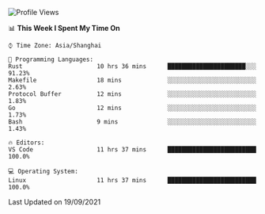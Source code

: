 <!--START_SECTION:waka-->
![Profile Views](http://img.shields.io/badge/Profile%20Views-1-blue)

📊 **This Week I Spent My Time On** 

```text
⌚︎ Time Zone: Asia/Shanghai

💬 Programming Languages: 
Rust                     10 hrs 36 mins      ██████████████████████░░░   91.23% 
Makefile                 18 mins             ░░░░░░░░░░░░░░░░░░░░░░░░░   2.63% 
Protocol Buffer          12 mins             ░░░░░░░░░░░░░░░░░░░░░░░░░   1.83% 
Go                       12 mins             ░░░░░░░░░░░░░░░░░░░░░░░░░   1.73% 
Bash                     9 mins              ░░░░░░░░░░░░░░░░░░░░░░░░░   1.43%

🔥 Editors: 
VS Code                  11 hrs 37 mins      █████████████████████████   100.0%

💻 Operating System: 
Linux                    11 hrs 37 mins      █████████████████████████   100.0%

```


 Last Updated on 19/09/2021
<!--END_SECTION:waka-->
